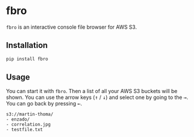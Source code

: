 # fbro

`fbro` is an interactive console file browser for AWS S3.

## Installation

```bash
pip install fbro
```

## Usage

You can start it with `fbro`. Then a list of all your AWS S3 buckets will be
shown. You can use the arrow keys (<kbd>↑</kbd> / <kbd>↓</kbd>) and select one
by going to the <kbd>→</kbd>. You can go back by pressing <kbd>←</kbd>.

```
s3://martin-thoma/
- enzado/
- correlation.jpg
- testfile.txt
```

